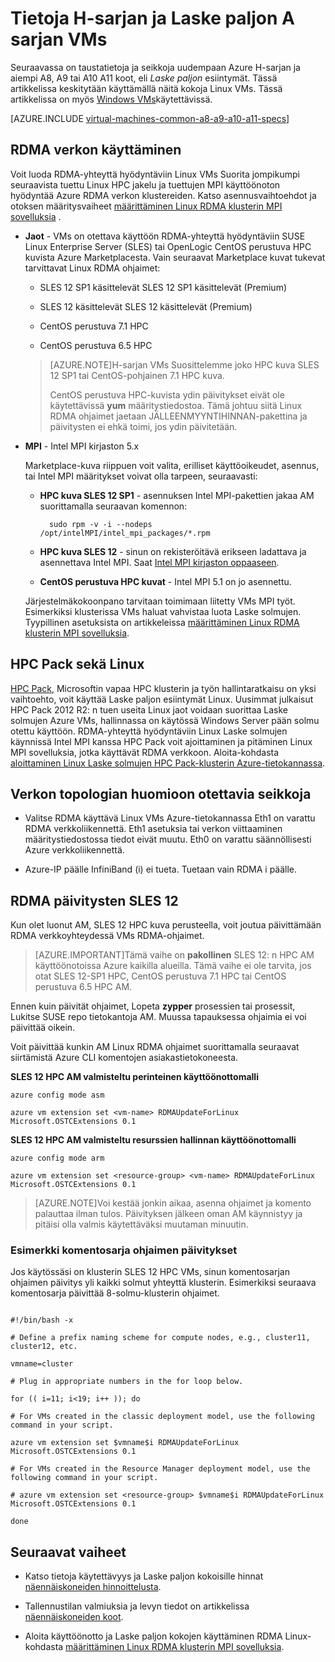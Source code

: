<properties
 pageTitle="Tietoja Laske paljon VMs kanssa Linux | Microsoft Azure"
 description="Taustatietoja ja H-sarjan ja A8, A9, A10 ja A11 Laske paljon koot Huomioitavaa Linux VMs"
 services="virtual-machines-linux"
 documentationCenter=""
 authors="dlepow"
 manager="timlt"
 editor=""
 tags="azure-resource-manager,azure-service-management"/>
<tags
ms.service="virtual-machines-linux"
 ms.devlang="na"
 ms.topic="article"
 ms.tgt_pltfrm="vm-linux"
 ms.workload="infrastructure-services"
 ms.date="09/21/2016"
 ms.author="danlep"/>

# <a name="about-h-series-and-compute-intensive-a-series-vms"></a>Tietoja H-sarjan ja Laske paljon A sarjan VMs 

Seuraavassa on taustatietoja ja seikkoja uudempaan Azure H-sarjan ja aiempi A8, A9 tai A10 A11 koot, eli *Laske paljon* esiintymät. Tässä artikkelissa keskitytään käyttämällä näitä kokoja Linux VMs. Tässä artikkelissa on myös [Windows VMs](virtual-machines-windows-a8-a9-a10-a11-specs.md)käytettävissä.




[AZURE.INCLUDE [virtual-machines-common-a8-a9-a10-a11-specs](../../includes/virtual-machines-common-a8-a9-a10-a11-specs.md)]

## <a name="access-to-the-rdma-network"></a>RDMA verkon käyttäminen

Voit luoda RDMA-yhteyttä hyödyntäviin Linux VMs Suorita jompikumpi seuraavista tuettu Linux HPC jakelu ja tuettujen MPI käyttöönoton hyödyntää Azure RDMA verkon klustereiden. Katso asennusvaihtoehdot ja otoksen määritysvaiheet [määrittäminen Linux RDMA klusterin MPI sovelluksia](virtual-machines-linux-classic-rdma-cluster.md) .

* **Jaot** - VMs on otettava käyttöön RDMA-yhteyttä hyödyntäviin SUSE Linux Enterprise Server (SLES) tai OpenLogic CentOS perustuva HPC kuvista Azure Marketplacesta. Vain seuraavat Marketplace kuvat tukevat tarvittavat Linux RDMA ohjaimet:

    * SLES 12 SP1 käsittelevät SLES 12 SP1 käsittelevät (Premium)
    
    * SLES 12 käsittelevät SLES 12 käsittelevät (Premium)
    
    * CentOS perustuva 7.1 HPC
    
    * CentOS perustuva 6.5 HPC
    
    >[AZURE.NOTE]H-sarjan VMs Suosittelemme joko HPC kuva SLES 12 SP1 tai CentOS-pohjainen 7.1 HPC kuva.
    >
    >CentOS perustuva HPC-kuvista ydin päivitykset eivät ole käytettävissä **yum** määritystiedostoa. Tämä johtuu siitä Linux RDMA ohjaimet jaetaan JÄLLEENMYYNTIHINNAN-pakettina ja päivitysten ei ehkä toimi, jos ydin päivitetään.

* **MPI** - Intel MPI kirjaston 5.x

    Marketplace-kuva riippuen voit valita, erilliset käyttöoikeudet, asennus, tai Intel MPI määritykset voivat olla tarpeen, seuraavasti: 
    
    * **HPC kuva SLES 12 SP1** - asennuksen Intel MPI-pakettien jakaa AM suorittamalla seuraavan komennon:
    
            sudo rpm -v -i --nodeps /opt/intelMPI/intel_mpi_packages/*.rpm

    * **HPC kuva SLES 12** - sinun on rekisteröitävä erikseen ladattava ja asennettava Intel MPI. Saat [Intel MPI kirjaston oppaaseen](https://software.intel.com/sites/default/files/managed/7c/2c/intelmpi-2017-installguide-linux.pdf).
    
    * **CentOS perustuva HPC kuvat** - Intel MPI 5.1 on jo asennettu.  

    Järjestelmäkokoonpano tarvitaan toimimaan liitetty VMs MPI työt. Esimerkiksi klusterissa VMs haluat vahvistaa luota Laske solmujen. Tyypillinen asetuksista on artikkeleissa [määrittäminen Linux RDMA klusterin MPI sovelluksia](virtual-machines-linux-classic-rdma-cluster.md).


## <a name="considerations-for-hpc-pack-and-linux"></a>HPC Pack sekä Linux

[HPC Pack](https://technet.microsoft.com/library/jj899572.aspx), Microsoftin vapaa HPC klusterin ja työn hallintaratkaisu on yksi vaihtoehto, voit käyttää Laske paljon esiintymät Linux. Uusimmat julkaisut HPC Pack 2012 R2: n tuen useita Linux jaot voidaan suorittaa Laske solmujen Azure VMs, hallinnassa on käytössä Windows Server pään solmu otettu käyttöön. RDMA-yhteyttä hyödyntäviin Linux Laske solmujen käynnissä Intel MPI kanssa HPC Pack voit ajoittaminen ja pitäminen Linux MPI sovelluksia, jotka käyttävät RDMA verkkoon. Aloita-kohdasta [aloittaminen Linux Laske solmujen HPC Pack-klusterin Azure-tietokannassa](virtual-machines-linux-classic-hpcpack-cluster.md).

## <a name="network-topology-considerations"></a>Verkon topologian huomioon otettavia seikkoja

* Valitse RDMA käyttävä Linux VMs Azure-tietokannassa Eth1 on varattu RDMA verkkoliikennettä. Eth1 asetuksia tai verkon viittaaminen määritystiedostossa tiedot eivät muutu. Eth0 on varattu säännöllisesti Azure verkkoliikennettä.

* Azure-IP päälle InfiniBand (i) ei tueta. Tuetaan vain RDMA i päälle.

## <a name="rdma-driver-updates-for-sles-12"></a>RDMA päivitysten SLES 12

Kun olet luonut AM, SLES 12 HPC kuva perusteella, voit joutua päivittämään RDMA verkkoyhteydessä VMs RDMA-ohjaimet. 

>[AZURE.IMPORTANT]Tämä vaihe on **pakollinen** SLES 12: n HPC AM käyttöönotoissa Azure kaikilla alueilla. 
>Tämä vaihe ei ole tarvita, jos otat SLES 12-SP1 HPC, CentOS perustuva 7.1 HPC tai CentOS perustuva 6.5 HPC AM. 

Ennen kuin päivität ohjaimet, Lopeta **zypper** prosessien tai prosessit, Lukitse SUSE repo tietokantoja AM. Muussa tapauksessa ohjaimia ei voi päivittää oikein.  

Voit päivittää kunkin AM Linux RDMA ohjaimet suorittamalla seuraavat siirtämistä Azure CLI komentojen asiakastietokoneesta.

**SLES 12 HPC AM valmisteltu perinteinen käyttöönottomalli**

```
azure config mode asm

azure vm extension set <vm-name> RDMAUpdateForLinux Microsoft.OSTCExtensions 0.1
```

**SLES 12 HPC AM valmisteltu resurssien hallinnan käyttöönottomalli**

```
azure config mode arm

azure vm extension set <resource-group> <vm-name> RDMAUpdateForLinux Microsoft.OSTCExtensions 0.1
```

>[AZURE.NOTE]Voi kestää jonkin aikaa, asenna ohjaimet ja komento palauttaa ilman tulos. Päivityksen jälkeen oman AM käynnistyy ja pitäisi olla valmis käytettäväksi muutaman minuutin.

### <a name="sample-script-for-driver-updates"></a>Esimerkki komentosarja ohjaimen päivitykset

Jos käytössäsi on klusterin SLES 12 HPC VMs, sinun komentosarjan ohjaimen päivitys yli kaikki solmut yhteyttä klusterin. Esimerkiksi seuraava komentosarja päivittää 8-solmu-klusterin ohjaimet.

```

#!/bin/bash -x

# Define a prefix naming scheme for compute nodes, e.g., cluster11, cluster12, etc.

vmname=cluster

# Plug in appropriate numbers in the for loop below.

for (( i=11; i<19; i++ )); do

# For VMs created in the classic deployment model, use the following command in your script.

azure vm extension set $vmname$i RDMAUpdateForLinux Microsoft.OSTCExtensions 0.1

# For VMs created in the Resource Manager deployment model, use the following command in your script.

# azure vm extension set <resource-group> $vmname$i RDMAUpdateForLinux Microsoft.OSTCExtensions 0.1

done

```


## <a name="next-steps"></a>Seuraavat vaiheet

* Katso tietoja käytettävyys ja Laske paljon kokoisille hinnat [näennäiskoneiden hinnoittelusta](https://azure.microsoft.com/pricing/details/virtual-machines/#Linux).

* Tallennustilan valmiuksia ja levyn tiedot on artikkelissa [näennäiskoneiden koot](virtual-machines-linux-sizes.md).

* Aloita käyttöönotto ja Laske paljon kokojen käyttäminen RDMA Linux-kohdasta [määrittäminen Linux RDMA klusterin MPI sovelluksia](virtual-machines-linux-classic-rdma-cluster.md).


